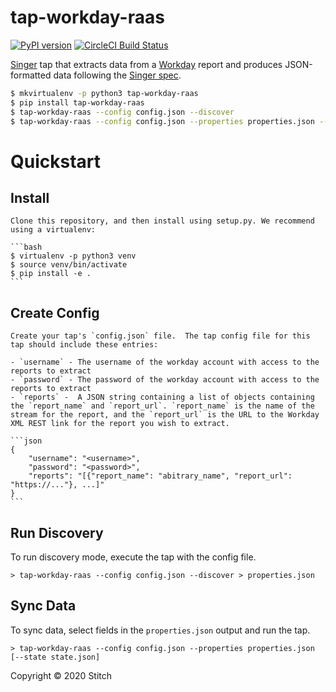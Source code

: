 # tap-workday-raas

[![PyPI version](https://badge.fury.io/py/tap-mysql.svg)](https://badge.fury.io/py/tap-workday-raas)
[![CircleCI Build Status](https://circleci.com/gh/singer-io/tap-workday-raas.png)](https://circleci.com/gh/singer-io/tap-workday-raas.png)


[Singer](https://www.singer.io/) tap that extracts data from a [Workday](https://www.workday.com/) report and produces JSON-formatted data following the [Singer spec](https://github.com/singer-io/getting-started/blob/master/SPEC.md).

```bash
$ mkvirtualenv -p python3 tap-workday-raas
$ pip install tap-workday-raas
$ tap-workday-raas --config config.json --discover
$ tap-workday-raas --config config.json --properties properties.json --state state.json
```

# Quickstart

## Install

    Clone this repository, and then install using setup.py. We recommend using a virtualenv:

    ```bash
    $ virtualenv -p python3 venv
    $ source venv/bin/activate
    $ pip install -e .
    ```
## Create Config

    Create your tap's `config.json` file.  The tap config file for this tap should include these entries:

    - `username` - The username of the workday account with access to the reports to extract
    - `password` - The password of the workday account with access to the reports to extract
    - `reports` -  A JSON string containing a list of objects containing the `report_name` and `report_url`. `report_name` is the name of the stream for the report, and the `report_url` is the URL to the Workday XML REST link for the report you wish to extract.

    ```json
    {
        "username": "<username>",
        "password": "<password>",
        "reports": "[{"report_name": "abitrary_name", "report_url": "https://..."}, ...]"
    }
    ```

## Run Discovery

To run discovery mode, execute the tap with the config file.

```
> tap-workday-raas --config config.json --discover > properties.json
```

## Sync Data

To sync data, select fields in the `properties.json` output and run the tap.

```
> tap-workday-raas --config config.json --properties properties.json [--state state.json]
```

Copyright &copy; 2020 Stitch
